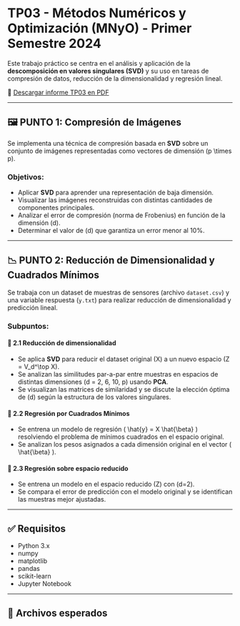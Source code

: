 # TP03 - Métodos Numéricos y Optimización (MNyO) - Primer Semestre 2024

Este trabajo práctico se centra en el análisis y aplicación de la **descomposición en valores singulares (SVD)** y su uso en tareas de compresión de datos, reducción de la dimensionalidad y regresión lineal.

📄 [Descargar informe TP03 en PDF](MNyO_TP03.pdf.zip)

---

## 🖼️ PUNTO 1: Compresión de Imágenes

Se implementa una técnica de compresión basada en **SVD** sobre un conjunto de imágenes representadas como vectores de dimensión \(p \times p\).

### Objetivos:

- Aplicar **SVD** para aprender una representación de baja dimensión.
- Visualizar las imágenes reconstruidas con distintas cantidades de componentes principales.
- Analizar el error de compresión (norma de Frobenius) en función de la dimensión \(d\).
- Determinar el valor de \(d\) que garantiza un error menor al 10%.

---

## 📉 PUNTO 2: Reducción de Dimensionalidad y Cuadrados Mínimos

Se trabaja con un dataset de muestras de sensores (archivo `dataset.csv`) y una variable respuesta (`y.txt`) para realizar reducción de dimensionalidad y predicción lineal.

### Subpuntos:

#### 🔻 2.1 Reducción de dimensionalidad

- Se aplica **SVD** para reducir el dataset original \(X\) a un nuevo espacio \(Z = V_d^\top X\).
- Se analizan las similitudes par-a-par entre muestras en espacios de distintas dimensiones (d = 2, 6, 10, p) usando **PCA**.
- Se visualizan las matrices de similaridad y se discute la elección óptima de \(d\) según la estructura de los valores singulares.

#### 📐 2.2 Regresión por Cuadrados Mínimos

- Se entrena un modelo de regresión \( \hat{y} = X \hat{\beta} \) resolviendo el problema de mínimos cuadrados en el espacio original.
- Se analizan los pesos asignados a cada dimensión original en el vector \( \hat{\beta} \).

#### 🔁 2.3 Regresión sobre espacio reducido

- Se entrena un modelo en el espacio reducido \(Z\) con \(d=2\).
- Se compara el error de predicción con el modelo original y se identifican las muestras mejor ajustadas.

---

## ✅ Requisitos

- Python 3.x
- numpy
- matplotlib
- pandas
- scikit-learn
- Jupyter Notebook

---

## 📁 Archivos esperados

